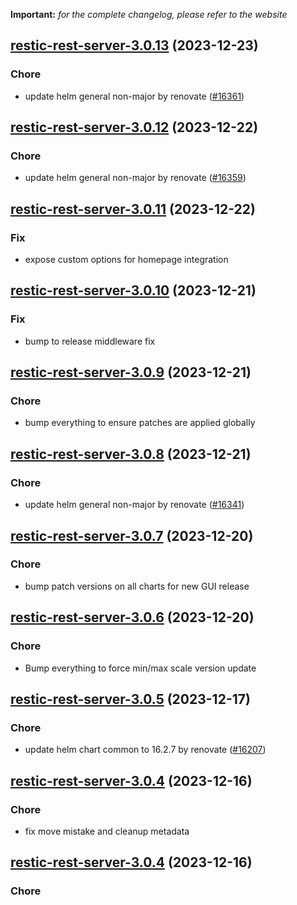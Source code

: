 **Important:**
*for the complete changelog, please refer to the website*




## [restic-rest-server-3.0.13](https://github.com/truecharts/charts/compare/restic-rest-server-3.0.12...restic-rest-server-3.0.13) (2023-12-23)

### Chore

- update helm general non-major by renovate ([#16361](https://github.com/truecharts/charts/issues/16361))
  
  


## [restic-rest-server-3.0.12](https://github.com/truecharts/charts/compare/restic-rest-server-3.0.11...restic-rest-server-3.0.12) (2023-12-22)

### Chore

- update helm general non-major by renovate ([#16359](https://github.com/truecharts/charts/issues/16359))
  
  


## [restic-rest-server-3.0.11](https://github.com/truecharts/charts/compare/restic-rest-server-3.0.10...restic-rest-server-3.0.11) (2023-12-22)

### Fix

- expose custom options for homepage integration
  
  


## [restic-rest-server-3.0.10](https://github.com/truecharts/charts/compare/restic-rest-server-3.0.9...restic-rest-server-3.0.10) (2023-12-21)

### Fix

- bump to release middleware fix
  
  


## [restic-rest-server-3.0.9](https://github.com/truecharts/charts/compare/restic-rest-server-3.0.8...restic-rest-server-3.0.9) (2023-12-21)

### Chore

- bump everything to ensure patches are applied globally
  
  


## [restic-rest-server-3.0.8](https://github.com/truecharts/charts/compare/restic-rest-server-3.0.7...restic-rest-server-3.0.8) (2023-12-21)

### Chore

- update helm general non-major by renovate ([#16341](https://github.com/truecharts/charts/issues/16341))
  
  


## [restic-rest-server-3.0.7](https://github.com/truecharts/charts/compare/restic-rest-server-3.0.6...restic-rest-server-3.0.7) (2023-12-20)

### Chore

- bump patch versions on all charts for new GUI release
  
  


## [restic-rest-server-3.0.6](https://github.com/truecharts/charts/compare/restic-rest-server-3.0.5...restic-rest-server-3.0.6) (2023-12-20)

### Chore

- Bump everything to force min/max scale version update
  
  


## [restic-rest-server-3.0.5](https://github.com/truecharts/charts/compare/restic-rest-server-3.0.4...restic-rest-server-3.0.5) (2023-12-17)

### Chore

- update helm chart common to 16.2.7 by renovate ([#16207](https://github.com/truecharts/charts/issues/16207))
  
  


## [restic-rest-server-3.0.4](https://github.com/truecharts/charts/compare/restic-rest-server-2.0.14...restic-rest-server-3.0.4) (2023-12-16)

### Chore

- fix move mistake and cleanup metadata
  
  


## [restic-rest-server-3.0.4](https://github.com/truecharts/charts/compare/restic-rest-server-2.0.14...restic-rest-server-3.0.4) (2023-12-16)

### Chore

